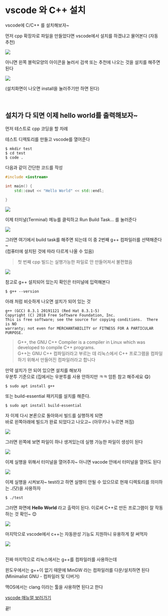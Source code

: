 # vscode 와 C++ 설치
vscode에 C/C++ 를 설치해보자~

먼저 cpp 확장자로 파일을 만들었다면 vscode에서 설치를 하겠냐고 물어본다 (자동 추천)

<img src=0>
<br/>

아니면 왼쪽 블럭모양의 아이콘을 눌러서 검색 또는 추천에 나오는 것을 설치를 해주면 된다

<img src=1>
<br/>

(설치화면이 나오면 install을 눌러주기만 하면 된다)


<br/>

## 설치가 다 되면 이제 hello world를 출력해보자~
먼저 테스트로 cpp 코딩을 할 차례

테스트 디렉토리를 만들고 vscode를 열어준다
```
$ mkdir test
$ cd test
$ code .
```

다음과 같이 간단한 코드를 작성
```cpp
#include <iostream>

int main() {
    std::cout << "Hello World" << std::endl;
    
}
```

<img src=2>
<br/>

이제 터미널(Terminal) 메뉴를 클릭하고 Run Build Task... 를 눌러준다

<img src=3>
<br/>

그러면 여기에서 build task를 해주면 되는데 이 중 2번째 g++ 컴파일러를 선택해준다~  
(컴퓨터에 설치된 것에 따라 다르게 나올 수 있음)

> 첫 번째 cpp 빌드는 실행가능한 파일로 안 만들어져서 불편했음

<img src=4>
<br/>

참고로 g++ 설치되어 있는지 확인은 터미널에 입력해본다
```
$ g++ --version
```
아래 처럼 비슷하게 나오면 설치가 되어 있는 것 
```
g++ (GCC) 8.3.1 20191121 (Red Hat 8.3.1-5)
Copyright (C) 2018 Free Software Foundation, Inc.
This is free software; see the source for copying conditions.  There is NO
warranty; not even for MERCHANTABILITY or FITNESS FOR A PARTICULAR PURPOSE.
```

> G++, the GNU C++ Compiler is a compiler in Linux which was developed to compile C++ programs.   
G++는 GNU C++ 컴파일러라고 부르는 데 리눅스에서 C++ 프로그램을 컴파일 하기 위해서 만들어진 컴파일러라고 합니다

만약 설치가 안 되어 있으면 설치를 해보자  
우분투 기준으로 (집에서는 우분투를 사용 안하지만 ㅋㅋ 암튼 참고 해주세요 😋)
```
$ sudo apt install g++
```
또는 build-essential 패키지를 설치를 해준다. 
```
$ sudo apt install build-essential
```

자 이제 다시 본론으로 돌아와서 빌드를 실행하게 되면   
바로 왼쪽아래에 빌드가 완료 되었다고 나오고~ (아무키나 누르면 꺼짐)

<img src=5>
<br/>

그러면 왼쪽에 보면 파일이 하나 생겨있는데 실행 가능한 파일이 생성이 된다

<img src=6>
<br/>

이제 실행을 위해서 터미널을 열어주자~
아니면 vacode 안에서 터미널을 열어도 된다

<img src=7>
<br/>

이제 실행을 시켜보자~ test라고 하면 실행이 안될 수 있으므로 현재 디렉토리를 의미하는 **.**(닷)을 사용하자
```
$ ./test
```

그러면 화면에 **Hello World** 라고 출력이 된다. 이로써 C++로 만든 프로그램이 잘 작동하는 것 확인~ 😊

<img src=8>
<br/>

마지막으로 vscode에서 c++는 자동완성 기능도 지원하니 유용하게 잘 써먹자

<img src=9>
<br/>

<br/>

진짜 마지막으로 리눅스에서는 g++를 컴파일러를 사용하는데 

윈도우에서는 g++이 없기 때문에 MinGW 라는 컴파일러를 다운/설치하면 된다 
(Minimalist GNU - 컴파일러 및 디버거)

맥OS에서는 clang 이라는 툴을 사용하면 된다고 한다

[vscode 매뉴얼 보러가기](https://code.visualstudio.com/docs/languages/cpp)


끝!